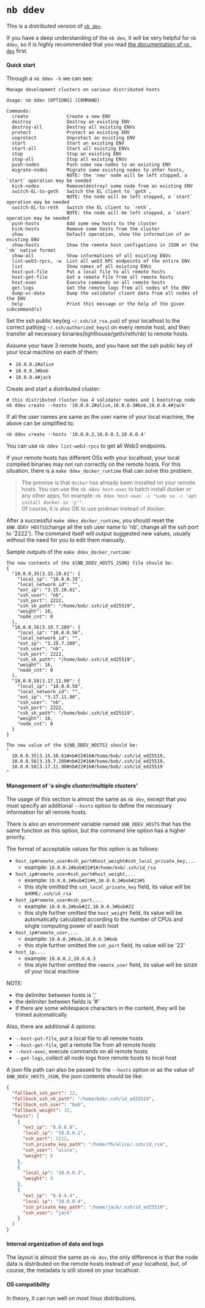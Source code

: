 # `nb ddev`

This is a distributed version of [`nb dev`](../dev/README.md).

If you have a deep understanding of the `nb dev`, it will be very helpful for `nb ddev`, so it is highly recommended that you read [the documentation of `nb dev`](../dev/README.md) first.

#### Quick start

Through a `nb ddev -h` we can see:

```
Manage development clusters on various distributed hosts

Usage: nb ddev [OPTIONS] [COMMAND]

Commands:
  create              Create a new ENV
  destroy             Destroy an existing ENV
  destroy-all         Destroy all existing ENVs
  protect             Protect an existing ENV
  unprotect           Unprotect an existing ENV
  start               Start an existing ENV
  start-all           Start all existing ENVs
  stop                Stop an existing ENV
  stop-all            Stop all existing ENVs
  push-nodes          Push some new nodes to an existing ENV
  migrate-nodes       Migrate some existing nodes to other hosts,
                      NOTE: the 'new' node will be left stopped, a `start` operation may be needed
  kick-nodes          Remove(destroy) some node from an existing ENV
  switch-EL-to-geth   Switch the EL client to `geth`,
                      NOTE: the node will be left stopped, a `start` operation may be needed
  switch-EL-to-reth   Switch the EL client to `reth`,
                      NOTE: the node will be left stopped, a `start` operation may be needed
  push-hosts          Add some new hosts to the cluster
  kick-hosts          Remove some hosts from the cluster
  show                Default operation, show the information of an existing ENV
  show-hosts          Show the remote host configations in JSON or the `nb` native format
  show-all            Show informations of all existing ENVs
  list-web3-rpcs, -w  List all web3 RPC endpoints of the entire ENV
  list                Show names of all existing ENVs
  host-put-file       Put a local file to all remote hosts
  host-get-file       Get a remote file from all remote hosts
  host-exec           Execute commands on all remote hosts
  get-logs            Get the remote logs from all nodes of the ENV
  dump-vc-data        Dump the validator client data from all nodes of the ENV
  help                Print this message or the help of the given subcommand(s)
```

Set the ssh public key(eg `~/.ssh/id_rsa.pub`) of your localhost to the correct path(eg `~/.ssh/authorized_keys`) on every remote host,
and then transfer all necessary binaries(lighthouse/geth/reth/nb) to remote hosts.

Assume your have 3 remote hosts,
and you have set the ssh public key of your local machine on each of them:
- `10.0.0.2#alice`
- `10.0.0.3#bob`
- `10.0.0.4#jack`

Create and start a distributed cluster:
```shell
# this distributed cluster has 4 validator nodes and 1 bootstrap node
nb ddev create --hosts '10.0.0.2#alice,10.0.0.3#bob,10.0.0.4#jack'
```

If all the user names are same as the user name of your local machine, the above can be simplified to:
```shell
nb ddev create --hosts '10.0.0.2,10.0.0.3,10.0.0.4'
```

You can use `nb ddev list-web3-rpcs` to get all Web3 endpoints.

If your remote hosts has different OSs with your localhost, your local compiled binaries may not run correctly on the remote hosts. For this situation, there is a `make ddev_docker_runtime` that can solve this problem.

> The premise is that `docker` has already been installed on your remote hosts.
> You can use the `nb ddev host-exec` to batch install docker or any other apps, for example: `nb ddev host-exec -c "sudo su -c 'apt install docker.io -y'"`.    
> Of course, it is also OK to use podman instead of docker.

After a successful `make ddev_docker_runtime`, you should reset the `$NB_DDEV_HOSTS`(change all the ssh user name to 'nb', change all the ssh port to '2222'). The command itself will output suggested new values, usually without the need for you to edit them manually.

Sample outputs of the `make ddev_docker_runtime`:
```
The new contents of the ${NB_DDEV_HOSTS_JSON} file should be:
{
  "10.0.0.35|3.15.10.61": {
    "local_ip": "10.0.0.35",
    "local_network_id": "",
    "ext_ip": "3.15.10.61",
    "ssh_user": "nb",
    "ssh_port": 2222,
    "ssh_sk_path": "/home/bob/.ssh/id_ed25519",
    "weight": 16,
    "node_cnt": 0
  },
  "10.0.0.56|3.19.7.209": {
    "local_ip": "10.0.0.56",
    "local_network_id": "",
    "ext_ip": "3.19.7.209",
    "ssh_user": "nb",
    "ssh_port": 2222,
    "ssh_sk_path": "/home/bob/.ssh/id_ed25519",
    "weight": 16,
    "node_cnt": 0
  },
  "10.0.0.58|3.17.11.90": {
    "local_ip": "10.0.0.58",
    "local_network_id": "",
    "ext_ip": "3.17.11.90",
    "ssh_user": "nb",
    "ssh_port": 2222,
    "ssh_sk_path": "/home/bob/.ssh/id_ed25519",
    "weight": 16,
    "node_cnt": 0
  }
}

The new value of the ${NB_DDEV_HOSTS} should be:
"
  10.0.0.35|3.15.10.61#nb#22#16#/home/bob/.ssh/id_ed25519,
  10.0.0.56|3.19.7.209#nb#22#16#/home/bob/.ssh/id_ed25519,
  10.0.0.58|3.17.11.90#nb#22#16#/home/bob/.ssh/id_ed25519
"
```

#### Management of 'a single cluster/multiple clusters'

The usage of this section is almost the same as `nb dev`, except that you must specify an additional `--hosts` option to define the necessary information for all remote hosts.

There is also an environment variable named `$NB_DDEV_HOSTS` that has the same function as this option, but the command line option has a higher priority.

The format of acceptable values for this option is as follows:
- `host_ip#remote_user#ssh_port#host_weight#ssh_local_private_key,...`
    - example: `10.0.0.2#bob#22#1#/home/bob/.ssh/id_rsa`
- `host_ip#remote_user#ssh_port#host_weight,...`
    - example: `10.0.0.2#bob#22#9,10.0.0.3#bob#22#5`
    - this style omitted the `ssh_local_private_key` field, its value will be `$HOME/.ssh/id_rsa`
- `host_ip#remote_user#ssh_port,...`
    - example: `10.0.0.2#bob#22,10.0.0.3#bob#22`
    - this style further omitted the `host_weight` field, its value will be automatically calculated according to the number of CPUs and single computing power of each host
- `host_ip#remote_user,...`
    - example: `10.0.0.2#bob,10.0.0.3#bob`
    - this style further omitted the `ssh_port` field, its value will be '22'
- `host_ip,...`
    - example: `10.0.0.2,10.0.0.3`
    - this style further omitted the `remote_user` field, its value will be `$USER` of your local machine

NOTE:
- the delimiter between hosts is ','
- the delimiter between fields is '#'
- if there are some whitespace characters in the content, they will be trimed automatically

Also, there are additional 4 options:
- `--host-put-file`, put a local file to all remote hosts
- `--host-get-file`, get a remote file from all remote hosts
- `--host-exec`, execute commands on all remote hosts
- `--get-logs`, collect all node logs from remote hosts to local host

A json file path can also be passed to the `--hosts` option or as the value of `$NB_DDEV_HOSTS_JSON`, the json contents should be like:
```json
{
  "fallback_ssh_port": 22,
  "fallback_ssh_sk_path": "/home/bob/.ssh/id_ed25519",
  "fallback_ssh_user": "bob",
  "fallback_weight": 32,
  "hosts": [
    {
      "ext_ip": "8.8.8.8",
      "local_ip": "10.0.0.2",
      "ssh_port": 2222,
      "ssh_private_key_path": "/home/fh/alice/.ssh/id_rsa",
      "ssh_user": "alice",
      "weight": 8
    },
    {
      "local_ip": "10.0.0.3",
      "weight": 4
    },
    {
      "ext_ip": "8.8.4.4",
      "local_ip": "10.0.0.4",
      "ssh_private_key_path": "/home/jack/.ssh/id_ed25519",
      "ssh_user": "jack"
    }
  ]
}
```

#### Internal organization of data and logs

The layout is almost the same as `nb dev`, the only difference is that the node data is distributed on the remote hosts instead of your localhost, but, of course, the metadata is still stored on your localhost.

#### OS compatibility

In theory, it can run well on most linux distributions.
